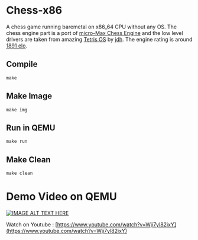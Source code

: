 # Chess-x86
 A chess game running baremetal on x86_64 CPU without any OS. The chess engine part is a port of [micro-Max Chess Engine](https://home.hccnet.nl/h.g.muller/max-src2.html) and the low level drivers are taken from amazing [Tetris OS](https://www.youtube.com/watch?v=FaILnmUYS_U) by [jdh](https://github.com/jdah). The engine rating is around [1891 elo](https://ccrl.chessdom.com/ccrl/4040/cgi/engine_details.cgi?print=Details%20%28text%29&eng=Micro-Max%204.8).

## Compile 
    make

## Make Image
    make img

## Run in QEMU
    make run

## Make Clean
    make clean

# Demo Video on QEMU
[![IMAGE ALT TEXT HERE](https://img.youtube.com/vi/I1wtI4ju2Aw/0.jpg)](https://www.youtube.com/watch?v=I1wtI4ju2Aw)


Watch on Youtube :  [https://www.youtube.com/watch?v=Wji7yl82ixY](https://www.youtube.com/watch?v=Wji7yl82ixY)
